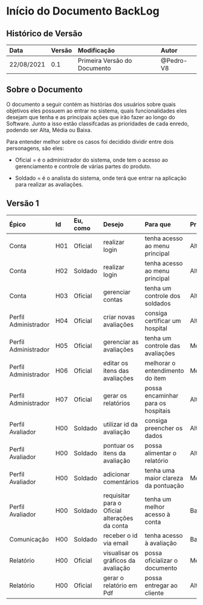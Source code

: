 # Início do Documento BackLog

## Histórico de Versão

| Data | Versão | Modificação | Autor |
| :- | :- | :- | :- |
| 22/08/2021 | 0.1 | Primeira Versão do Documento | @Pedro-V8 |



## Sobre o Documento

O documento a seguir contém as histórias dos usuários sobre quais objetivos eles possuem ao entrar no sistema, quais funcionalidades eles desejam que tenha e as principais ações que irão fazer ao longo do Software. Junto a isso estão classifcadas as prioridades de cada enredo, podendo ser Alta, Média ou Baixa.

Para entender melhor sobre os casos foi decidido dividir entre dois personagens, são eles:

- Oficial =  é o administrador do sistema, onde tem o acesso ao gerenciamento e controle de várias partes do produto.

- Soldado = é o analista do sistema, onde terá que entrar na aplicação para realizar as avaliações.


## Versão 1


| Épico | Id | Eu, como | Desejo | Para que | Prioridade
| :- | :- | :- | :- | :- | :- |
| Conta | H01 | Oficial | realizar login | tenha acesso ao menu principal | Alta 
| Conta | H02 | Soldado | realizar login | tenha acesso ao menu principal | Alta
| Conta | H03 | Oficial | gerenciar contas | tenha um controle dos soldados | Alta
| Perfil Administrador | H04 | Oficial | criar novas avaliações | consiga certificar um hospital | Alta
| Perfil Administrador | H05 | Oficial | gerenciar as avaliações | tenha um controle das avaliações | Média
| Perfil Administrador | H06 | Oficial | editar os itens das avaliações | melhorar o entendimento do item | Média
| Perfil Administrador | H07 | Oficial | gerar os relatórios | possa encaminhar para os hospitais | Alta
| Perfil Avaliador | H00 | Soldado | utilizar id da avaliação | consiga preencher os dados | Alta
| Perfil Avaliador | H00 | Soldado | pontuar os itens da avaliação | possa alimentar o relatório | Alta
| Perfil Avaliador | H00 | Soldado | adicionar comentários | tenha uma maior clareza da pontuação | Média
| Perfil Avaliador | H00 | Soldado | requisitar para o Oficial alterações da conta | tenha um melhor acesso à conta | Baixa
| Comunicação | H00 | Soldado | receber o id via email | tenha acesso à avaliação| Baixa
| Relatório | H00 | Oficial | visualisar os gráficos da avaliação | possa oficializar o documento | Média
| Relatório | H00 | Oficial |  gerar o relatório em Pdf | possa entregar ao cliente | Alta





